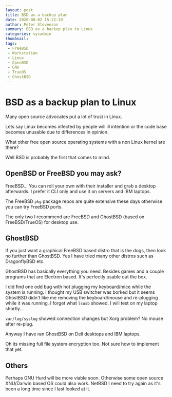 ```yaml
---
layout: post
title: BSD as a backup plan
date: 2020-08-02 15:22:19
author: Peter Stevenson
summary: BSD as a backup plan to Linux
categories: sysadmin
thumbnail:
tags:
 - FreeBSD
 - Workstation
 - Linux
 - OpenBSD
 - GNU
 - TrueOS
 - GhostBSD
---
```


# BSD as a backup plan to Linux

Many open source advocates put a lot of trust in Linux.

Lets say Linux becomes infected by people will ill intention or the code base becomes unusable due to differences in opinion.

What other free open source operating systems with a non Linux kernel are there?

Well BSD is probably the first that comes to mind.

## OpenBSD or FreeBSD you may ask?

FreeBSD... You can roll your own with their installer and grab a desktop afterwards. I prefer it CLI only and use it on servers and IBM laptops.

The FreeBSD `pkg` package repos are quite extensive these days otherwise you can try FreeBSD ports.

The only two I recommend are FreeBSD and GhostBSD (based on FreeBSD/TrueOS) for desktop use. 

## GhostBSD

If you just want a graphical FreeBSD based distro that is the dogs, then look no further than GhostBSD. Yes I have tried many other distros such as DragonflyBSD etc.

GhostBSD has basically everything you need. Besides games and a couple programs that are Electron based. It's perfectly usable out the box.

I did find one odd bug with hot plugging my keyboard/mice while the system is running. I thought my USB switcher was borked but it seems GhostBSD didn't like me removing the keyboard/mouse and re-plugging while it was running. I forget what `lsusb` showed. I will test on my laptop shortly...

`var/log/syslog` showed connection changes but Xorg problem? No mouse after re-plug.

Anyway I have ran GhostBSD on Dell desktops and IBM laptops.

Oh its missing full file system encryption too. Not sure how to implement that yet.

## Others

Perhaps GNU Hurd will be more viable soon. Otherwise some open source XNU/Darwin based OS could also work. NetBSD I need to try again as it's been a long time since I last looked at it.